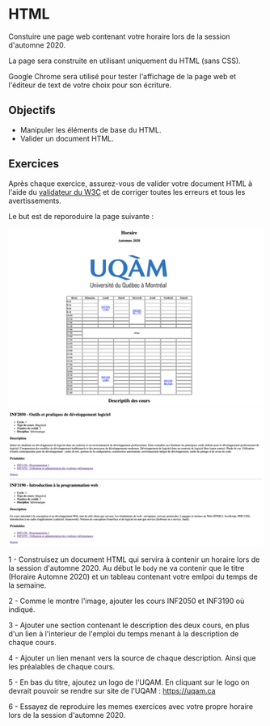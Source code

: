 # HTML

Constuire une page web contenant votre horaire lors de la session d'automne 2020.

La page sera construite en utilisant uniquement du HTML (sans CSS).

Google Chrome sera utilisé pour tester l'affichage de la page web et l'éditeur de text de votre choix pour son écriture.

## Objectifs 

- Manipuler les éléments de base du HTML.
- Valider un document HTML.

## Exercices

Après chaque exercice, assurez-vous de valider votre document HTML à l'aide du [validateur du W3C](https://validator.w3.org/#validate_by_input) et de corriger toutes les erreurs et tous les avertissements.

Le but est de reporoduire la page suivante :

![](./img/Partie1.png)
![](./img/Partie2.png)

1 - Construisez un document HTML qui servira à contenir un horaire lors de la session d'automne 2020.
Au début le `body` ne va contenir que le titre (Horaire Automne 2020) et un tableau contenant votre emlpoi du temps de la semaine.

2 - Comme le montre l'image, ajouter les cours INF2050 et INF3190 où indiqué.

3 - Ajouter une section contenant le description des deux cours, en plus d'un lien à l'interieur de l'emploi du temps menant à la description de chaque cours.

4 - Ajouter un lien menant vers la source de chaque description. Ainsi que les préalables de chaque cours.

5 - En bas du titre, ajoutez un logo de l'UQAM. En cliquant sur le logo on devrait pouvoir se rendre sur site de l'UQAM : https://uqam.ca

6 - Essayez de reproduire les memes exercices avec votre propre horaire lors de la session d'automne 2020.
